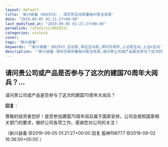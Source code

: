 ```yaml
---
layout: default
title: '新兴装备（002933）- 深交所互动易董秘问答全收录'
date: "2019-09-05 01:21:27+00:00"
last_modified_at: "2019-09-05 01:21:27+00:00"
permalink: /stock/sz/002933/
categories: szstock
cover: 
tags: "新兴装备"
keywords: '"新兴装备",002933,互动易,深证互动易,深圳交易所,上证易互动,上证e互动'
description: '"新兴装备-深圳交易所董秘问答全收录,请问贵公司或产品是否参与了这次的建国70周年大阅兵？"'
---
```


## 请问贵公司或产品是否参与了这次的建国70周年大阅兵？...

请问贵公司或产品是否参与了这次的建国70周年大阅兵？

**回复**：

尊敬的投资者您好！是否参加建国70周年阅兵属于国家安排，公司会按照国家相关部门的要求，做好公司各项工作。感谢您对公司的关注！ 

（新兴装备  @2019-09-05 01:21:27+00:00 回复 股神198777  @2019-09-02 16:36:50+00:00 ）

